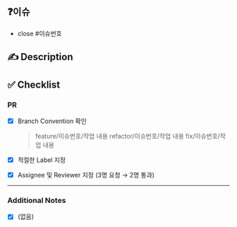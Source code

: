 ## ❓이슈
- close #이슈번호

  
## :writing_hand: Description

<!-- 어떤 내용의 PR인지 작성해주세요. (ex. 메인 페이지 레이아웃 작업) -->
<!-- ⚠️ PR에는 해당 PR의 제목에 해당하는 내용만 들어가 있어야 합니다!  -->


## :white_check_mark: Checklist

### PR


- [x] Branch Convention 확인
  > feature/이슈번호/작업 내용
  > refactor/이슈번호/작업 내용
  > fix/이슈번호/작업 내용
- [x] 적절한 Label 지정
- [x] Assignee 및 Reviewer 지정 (3명 요청 → 2명 통과)


-----
### Additional Notes

<!-- 추가 사항이 있을 경우, Todo list를 작성해주세요. -->

- [x] (없음)
